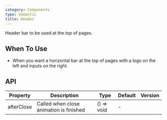 ```yaml
---
category: Components
type: Semantic
title: Header
---
```


Header bar to be used at the top of pages.

## When To Use

- When you want a horizontal bar at the top of pages with a logo on the left and inputs on the right.

## API

| Property | Description | Type | Default | Version |
| --- | --- | --- | --- | --- |
| afterClose | Called when close animation is finished | () => void | - |
